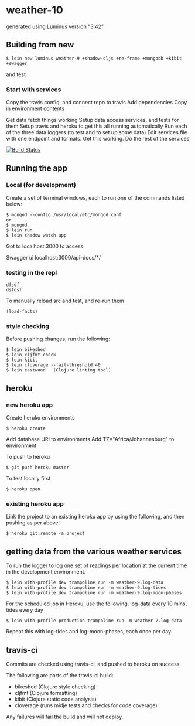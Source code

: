 # weather-10

generated using Luminus version "3.42"

## Building from new

```
$ lein new luminus weather-9 +shadow-cljs +re-frame +mongodb +kibit +swagger
```

and test

### Start with services


Copy the travis config, and connect repo to travis
Add dependencies
Copy in environment contents

Get data fetch things working
Setup data access services, and tests for them
Setup travis and heroku to get this all running automatically
Run each of the three data loggers (to test and to set up some data)
Edit services file with one endpoint and formats. Get this working.
Do the rest of the services




[![Build Status](https://travis-ci.org/mike-hewitson/weather-10.svg?branch=master)](https://travis-ci.org/mike-hewitson/weather-10)

## Running the app

### Local (for development)

Create a set of terminal windows, each to run one of the commands listed below:

```
$ mongod --config /usr/local/etc/mongod.conf
or
$ mongod
$ lein run
$ lein shadow watch app

```

Got to localhost:3000 to access

Swagger ui localhost:3000/api-docs/*/

### testing in the repl

```
dfsdf
dsfdsf
```

To manually reload src and test, and re-run them
```
(load-facts)
```

### style checking

Before pushing changes, run the following:
```
$ lein bikeshed
$ lein cljfmt check
$ lein kibit
$ lein cloverage --fail-threshold 40
$ lein eastwood   (Clojure linting tool)
```

## heroku

### new heroku app

Create heruko environments

```
$ heroku create
```

Add database URI to environments
Add TZ="Africa/Johannesburg" to environment

To push to heroku

```
$ git push heroku master
```

To test locally first

```
$ heroku open
```
### existing heroku app

Link the project to an existing heroku app by using the following, and then pushing as per above:

```
$ heroku git:remote -a project
```

## getting data from the various weather services

To run the logger to log one set of readings per location at the current time in the development environment.

```
$ lein with-profile dev trampoline run -m weather-9.log-data
$ lein with-profile dev trampoline run -m weather-9.log-tides
$ lein with-profile dev trampoline run -m weather-9.log-moon-phases
```

For the scheduled job in Heroku, use the following, log-data every 10 mins, tides every day
```
$ lein with-profile production trampoline run -m weather-7.log-data
```

Repeat this with log-tides and log-moon-phases, each once per day.

## travis-ci

Commits are checked using travis-ci, and pushed to heroku on success.

The following are parts of the travis-ci build:
- bikeshed (Clojure style checking)
- cljfmt (Clojure formatting)
- kibit (Clojure static code analysis)
- cloverage (runs midje tests and checks for code coverage)

Any failures will fail the build and will not deploy.
